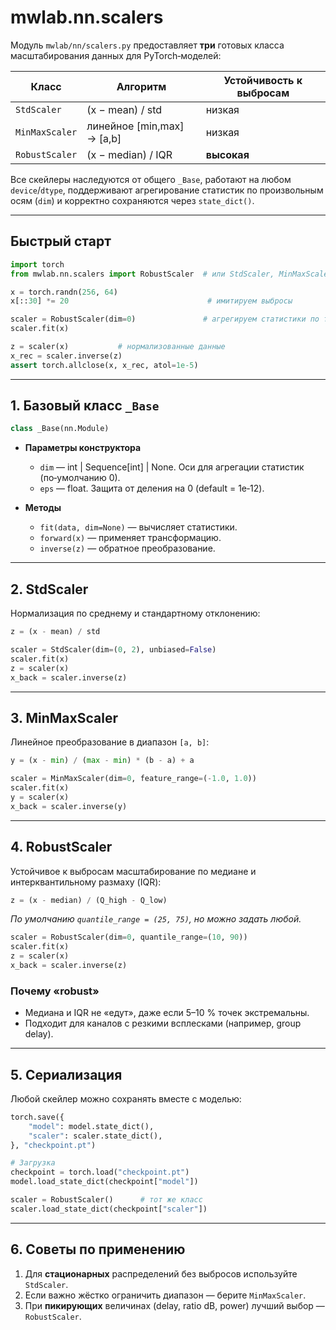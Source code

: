 # mwlab.nn.scalers

Модуль `mwlab/nn/scalers.py` предоставляет **три** готовых класса
масштабирования данных для PyTorch‑моделей:

| Класс           | Алгоритм                     | Устойчивость к выбросам |
|-----------------|------------------------------|-------------------------|
| `StdScaler`     | (x − mean) / std             | низкая                  |
| `MinMaxScaler`  | линейное [min,max] → [a,b]   | низкая                  |
| `RobustScaler`  | (x − median) / IQR           | **высокая**             |

Все скейлеры наследуются от общего `_Base`, работают на любом `device`/`dtype`,
поддерживают агрегирование статистик по произвольным осям (`dim`) и
корректно сохраняются через `state_dict()`.

---

## Быстрый старт

```python
import torch
from mwlab.nn.scalers import RobustScaler  # или StdScaler, MinMaxScaler

x = torch.randn(256, 64)
x[::30] *= 20                               # имитируем выбросы

scaler = RobustScaler(dim=0)               # агрегируем статистики по features
scaler.fit(x)

z = scaler(x)           # нормализованные данные
x_rec = scaler.inverse(z)
assert torch.allclose(x, x_rec, atol=1e-5)
```

---

## 1. Базовый класс `_Base`

```python
class _Base(nn.Module)
```

* **Параметры конструктора**
  * `dim` — int | Sequence[int] | None. Оси для агрегации статистик (по‑умолчанию 0).
  * `eps` — float. Защита от деления на 0 (default = 1e‑12).

* **Методы**
  * `fit(data, dim=None)` — вычисляет статистики.
  * `forward(x)` — применяет трансформацию.
  * `inverse(z)` — обратное преобразование.

---

## 2. StdScaler

Нормализация по среднему и стандартному отклонению:

```python
z = (x - mean) / std
```

```python
scaler = StdScaler(dim=(0, 2), unbiased=False)
scaler.fit(x)
z = scaler(x)
x_back = scaler.inverse(z)
```

---

## 3. MinMaxScaler

Линейное преобразование в диапазон `[a, b]`:

```python
y = (x - min) / (max - min) * (b - a) + a
```

```python
scaler = MinMaxScaler(dim=0, feature_range=(-1.0, 1.0))
scaler.fit(x)
y = scaler(x)
x_back = scaler.inverse(y)
```

---

## 4. **RobustScaler** 

Устойчивое к выбросам масштабирование по медиане и интерквантильному
размаху (IQR):

```python
z = (x - median) / (Q_high - Q_low)
```

*По умолчанию `quantile_range = (25, 75)`, но можно задать любой.*

```python
scaler = RobustScaler(dim=0, quantile_range=(10, 90))
scaler.fit(x)
z = scaler(x)
x_back = scaler.inverse(z)
```

### Почему «robust»

* Медиана и IQR не «едут», даже если 5–10 % точек экстремальны.
* Подходит для каналов с резкими всплесками (например, group delay).

---

## 5. Сериализация

Любой скейлер можно сохранять вместе с моделью:

```python
torch.save({
    "model": model.state_dict(),
    "scaler": scaler.state_dict(),
}, "checkpoint.pt")

# Загрузка
checkpoint = torch.load("checkpoint.pt")
model.load_state_dict(checkpoint["model"])

scaler = RobustScaler()      # тот же класс
scaler.load_state_dict(checkpoint["scaler"])
```

---

## 6. Советы по применению

1. Для **стационарных** распределений без выбросов используйте `StdScaler`.
2. Если важно жёстко ограничить диапазон — берите `MinMaxScaler`.
3. При **пикирующих** величинах (delay, ratio dB, power) лучший выбор — `RobustScaler`.
